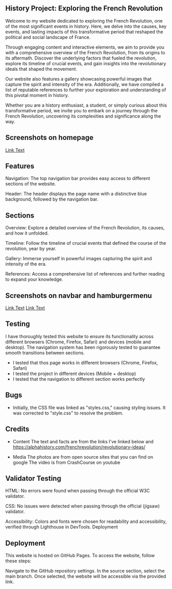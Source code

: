 ## History Project: Exploring the French Revolution
Welcome to my website dedicated to exploring the French Revolution, one of the most significant events in history. Here, we delve into the causes, key events, and lasting impacts of this transformative period that reshaped the political and social landscape of France.

Through engaging content and interactive elements, we aim to provide you with a comprehensive overview of the French Revolution, from its origins to its aftermath. Discover the underlying factors that fueled the revolution, explore its timeline of crucial events, and gain insights into the revolutionary ideals that shaped the movement.

Our website also features a gallery showcasing powerful images that capture the spirit and intensity of the era. Additionally, we have compiled a list of reputable references to further your exploration and understanding of this pivotal moment in history.

Whether you are a history enthusiast, a student, or simply curious about this transformative period, we invite you to embark on a journey through the French Revolution, uncovering its complexities and significance along the way.

## Screenshots on homepage
[Link Text](./print3.png)


 ## Features

Navigation: The top navigation bar provides easy access to different sections of the website.

Header: The header displays the page name with a distinctive blue background, followed by the navigation bar.

## Sections

Overview: Explore a detailed overview of the French Revolution, its causes, and how it unfolded.

Timeline: Follow the timeline of crucial events that defined the course of the revolution, year by year.

Gallery: Immerse yourself in powerful images capturing the spirit and intensity of the era.

References: Access a comprehensive list of references and further reading to expand your knowledge.


## Screenshots on navbar and hamburgermenu
[Link Text](./print1.png)
[Link Text](./print2.jpg)


## Testing

I have thoroughly tested this website to ensure its functionality across different browsers (Chrome, Firefox, Safari) and devices (mobile and desktop). The navigation system has been rigorously tested to guarantee smooth transitions between sections.

* I tested that thos page works in different browsers (Chrome, Firefox, Safari)
* I tested the project in different devices (Mobile + desktop)
* I tested that the navigation to different section works perfectly

## Bugs

* Initially, the CSS file was linked as "styles.css," causing styling issues. It was corrected to "style.css" to resolve the problem.

## Credits
* Content
The text and facts are from the links I've linked below and https://alphahistory.com/frenchrevolution/revolutionary-ideas/

* Media
The photos are from open source sites that you can find on google
The video is from CrashCourse on youtube



## Validator Testing
HTML: No errors were found when passing through the official W3C validator.

CSS: No issues were detected when passing through the official (jigsaw) validator.

Accessibility: Colors and fonts were chosen for readability and accessibility, verified through Lighthouse in DevTools.
Deployment


## Deployment
This website is hosted on GitHub Pages. To access the website, follow these steps:

Navigate to the GitHub repository settings.
In the source section, select the main branch.
Once selected, the website will be accessible via the provided link.